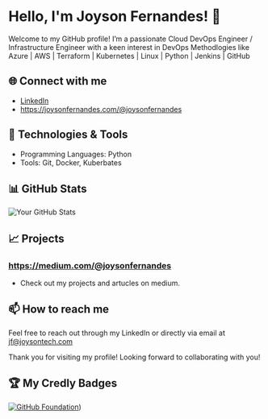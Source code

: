 # Hello, I'm Joyson Fernandes! 👋

Welcome to my GitHub profile! I’m a passionate Cloud DevOps Engineer / Infrastructure Engineer with a keen interest in DevOps Methodlogies like Azure | AWS | Terraform | Kubernetes | Linux | Python | Jenkins | GitHub

## 🌐 Connect with me
- [LinkedIn](https://www.linkedin.com/in/joysonfernandes/)
- https://joysonfernandes.com/@joysonfernandes

## 🔧 Technologies & Tools
- Programming Languages: Python
- Tools: Git, Docker, Kuberbates

## 📊 GitHub Stats
![Your GitHub Stats](https://github-readme-stats.vercel.app/api?username=yourusername&show_icons=true&theme=radical)

## 📈 Projects
### https://medium.com/@joysonfernandes
- Check out my projects and artucles on medium.

## 📫 How to reach me
Feel free to reach out through my LinkedIn or directly via email at jf@joysontech.com

Thank you for visiting my profile! Looking forward to collaborating with you!


## 🏆 My Credly Badges

[![GitHub Foundation]([(https://joysontechoutlook-my.sharepoint.com/:i:/g/personal/jf_joysontech_com/EWwek51l07NPt5VTAJt5qo8BkMcVbOtvMNCGw34cjGECZQ?e=BcdXam))](https://www.credly.com/badges/488169ab-b5f3-48e8-ad70-729da45c483c/public_url))



